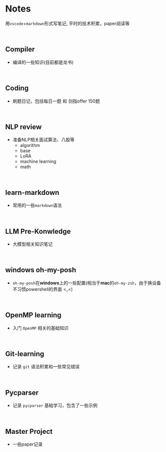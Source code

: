 # Notes

用`vscode`+`markdown`形式写笔记, 平时的技术积累，paper阅读等

$\quad$
## Compiler
* 编译的一些知识(目前都是龙书)

$\quad$
## Coding
* 刷题日记，包括每日一题 和 剑指offer 150题

$\quad$
## NLP review
- 准备NLP相关面试算法、八股等
  - algorithm
  - base
  - LoRA
  - machine learning
  - math


$\quad$
## learn-markdown
* 常用的一些`markdown`语法


$\quad$
## LLM Pre-Konwledge
* 大模型相关知识笔记


$\quad$
## windows oh-my-posh
* `oh-my-posh`在**windows**上的一些配置(相当于**mac**的`oh-my-zsh`，由于换设备不习惯powershell的界面 <_<)



$\quad$
## OpenMP learning 
* 入门 `OpenMP` 相关的基础知识



$\quad$
## Git-learning 
* 记录 `git` 语法积累和一些常见错误


$\quad$
## Pycparser 
* 记录 `pycparser` 基础学习，包含了一些示例


$\quad$
## Master Project
* 一些paper记录